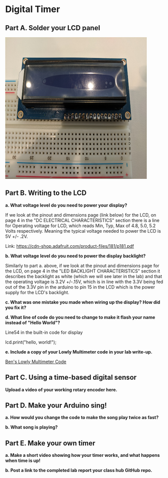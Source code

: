 # Digital Timer

## Part A. Solder your LCD panel

<img src="https://github.com/BenKadosh1/IDD-Fa19-Lab2/blob/master/IDD_LAB_2_Soldered_LCD_Panel_Ben_K.jpg" width=450 height=450>

## Part B. Writing to the LCD
 
**a. What voltage level do you need to power your display?**

If we look at the pinout and dimensions page (link below) for the LCD, on page 4 in the "DC ELECTRICAL CHARACTERISTICS" section there is a line for Operating voltage for LCD, which reads Min, Typ, Max of 4.8, 5.0, 5.2 Volts respectively. Meaning the typical voltage needed to power the LCD is 5V +/- .2V.

Link: https://cdn-shop.adafruit.com/product-files/181/p181.pdf

**b. What voltage level do you need to power the display backlight?**

Similarly to part a. above, if we look at the pinout and dimensions page for the LCD, on page 4 in the "LED BACKLIGHT CHARACTERISTICS" section it describes the backlight as white (which we will see later in the lab) and that the operating voltage is 3.2V +/-.15V, which is in line with the 3.3V being fed out of the 3.3V pin in the arduino to pin 15 in the LCD which is the power supply for the LCD's backlight. 
   
**c. What was one mistake you made when wiring up the display? How did you fix it?**

**d. What line of code do you need to change to make it flash your name instead of "Hello World"?**

Line54 in the built-in code for display

lcd.print("hello, world!");
 
**e. Include a copy of your Lowly Multimeter code in your lab write-up.**

[Ben's Lowly Multimeter Code](https://github.com/BenKadosh1/IDD-Fa19-Lab2/blob/master/AnalogInput_Lab2_BK.ino)


## Part C. Using a time-based digital sensor

**Upload a video of your working rotary encoder here.**


## Part D. Make your Arduino sing!

**a. How would you change the code to make the song play twice as fast?**
 
**b. What song is playing?**


## Part E. Make your own timer

**a. Make a short video showing how your timer works, and what happens when time is up!**

**b. Post a link to the completed lab report your class hub GitHub repo.**
